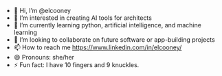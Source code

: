 - 👋 Hi, I’m @elcooney
- 👀 I’m interested in creating AI tools for architects
- 🌱 I’m currently learning python, artificial intelligence, and machine learning
- 💞️ I’m looking to collaborate on future software or app-building projects
- 📫 How to reach me https://www.linkedin.com/in/elcooney/
- 😄 Pronouns: she/her
- ⚡ Fun fact: I have 10 fingers and 9 knuckles.

<!---
elcooney/elcooney is a ✨ special ✨ repository because its `README.md` (this file) appears on your GitHub profile.
You can click the Preview link to take a look at your changes.
--->
